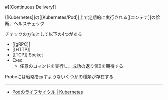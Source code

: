 #[[Continuous Delivery]]

[[Kubernetes]]の[[Kubernetes/Pod]]上で定期的に実行される[[コンテナ]]の診断、ヘルスチェック

チェックの方法として以下の4つがある
- [[gRPC]]
- [[HTTP]]
- [[TCP]] Socket
- Exec
  - 任意のコマンドを実行し、成功の返り値0を期待する

Probeには戦略を示すようないくつかの種類が存在する

---

- [Podのライフサイクル | Kubernetes](https://kubernetes.io/ja/docs/concepts/workloads/pods/pod-lifecycle/#container-probes)